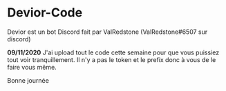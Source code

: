 # Devior-Code

Devior est un bot Discord fait par ValRedstone (ValRedstone#6507 sur discord)

**09/11/2020**
J'ai upload tout le code cette semaine pour que vous puissiez tout voir tranquillement.
Il n'y a pas le token et le prefix donc à vous de le faire vous même.

Bonne journée
